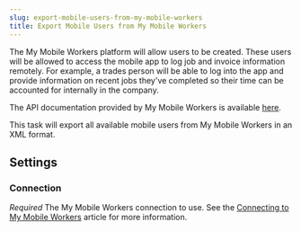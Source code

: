 ```yaml
---
slug: export-mobile-users-from-my-mobile-workers
title: Export Mobile Users from My Mobile Workers
---
```

The My Mobile Workers platform will allow users to be created. These users will be allowed to access the mobile app to log job and invoice information remotely. For example, a trades person will be able to log into the app and provide information on recent jobs they've completed so their time can be accounted for internally in the company.

The API documentation provided by My Mobile Workers is available [here](https://docs.mymobileworkers.com/index.php?title=Get_Mobile_Users).

This task will export all available mobile users from My Mobile Workers in an XML format.

## Settings
### Connection
_Required_
The My Mobile Workers connection to use. See the [Connecting to My Mobile Workers](connecting-to-my-mobile-workers) article for more information.